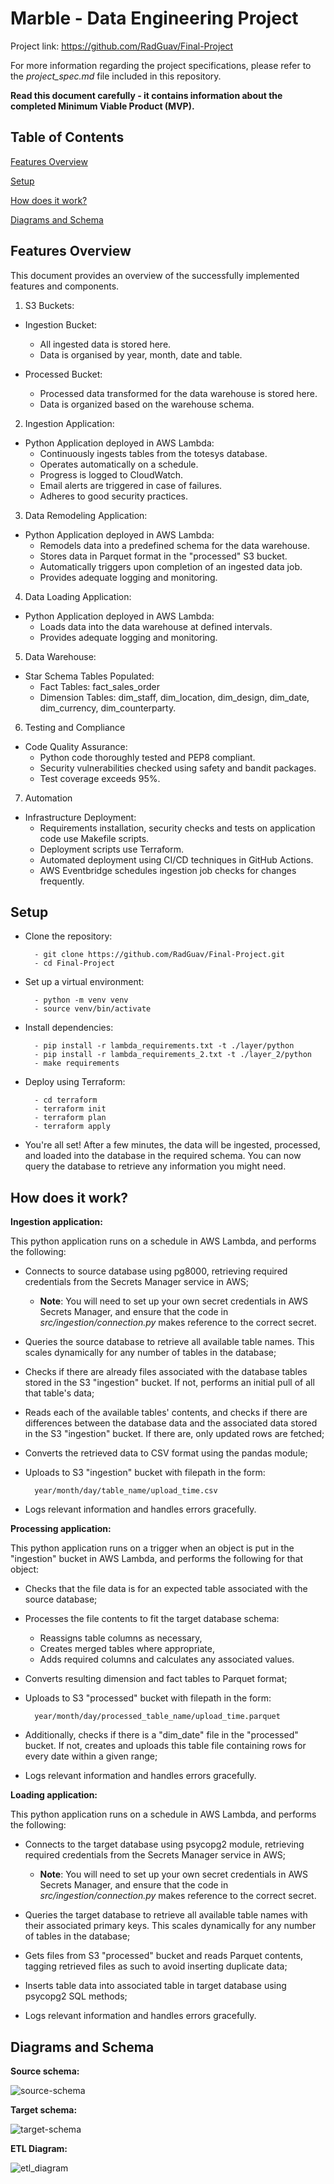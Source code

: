 # Marble - Data Engineering Project #
Project link: https://github.com/RadGuav/Final-Project

For more information regarding the project specifications, please refer to the _project_spec.md_ file included in this repository.

**Read this document carefully - it contains information about the completed Minimum Viable Product (MVP).**

## Table of Contents

[Features Overview](#features-overview)

[Setup](#setup)

[How does it work?](#how-does-it-work)

[Diagrams and Schema](#diagrams-and-schema)

## Features Overview <a name="features-overview"></a>

This document provides an overview of the successfully implemented features and components.

1. S3 Buckets:
- Ingestion Bucket:
    - All ingested data is stored here.
    - Data is organised by year, month, date and table.

- Processed Bucket:
    - Processed data transformed for the data warehouse is stored here.
    - Data is organized based on the warehouse schema.

2. Ingestion Application:
- Python Application deployed in AWS Lambda:
    - Continuously ingests tables from the totesys database.
    - Operates automatically on a schedule.
    - Progress is logged to CloudWatch.
    - Email alerts are triggered in case of failures.
    - Adheres to good security practices.

3. Data Remodeling Application:
- Python Application deployed in AWS Lambda:
    - Remodels data into a predefined schema for the data warehouse.
    - Stores data in Parquet format in the "processed" S3 bucket.
    - Automatically triggers upon completion of an ingested data job.
    - Provides adequate logging and monitoring.

4. Data Loading Application:
- Python Application deployed in AWS Lambda:
    - Loads data into the data warehouse at defined intervals.
    - Provides adequate logging and monitoring.

5. Data Warehouse:
- Star Schema Tables Populated:
    - Fact Tables: fact_sales_order
    - Dimension Tables: dim_staff, dim_location, dim_design, dim_date, dim_currency, dim_counterparty.

6. Testing and Compliance
- Code Quality Assurance:
    - Python code thoroughly tested and PEP8 compliant.
    - Security vulnerabilities checked using safety and bandit packages.
    - Test coverage exceeds 95%.

7. Automation
- Infrastructure Deployment:
    - Requirements installation, security checks and tests on application code use Makefile scripts.
    - Deployment scripts use Terraform.
    - Automated deployment using CI/CD techniques in GitHub Actions.
    - AWS Eventbridge schedules ingestion job checks for changes frequently.


## Setup <a name="setup"></a>

- Clone the repository:

        - git clone https://github.com/RadGuav/Final-Project.git
        - cd Final-Project

- Set up a virtual environment:

        - python -m venv venv
        - source venv/bin/activate

- Install dependencies:

        - pip install -r lambda_requirements.txt -t ./layer/python
        - pip install -r lambda_requirements_2.txt -t ./layer_2/python
        - make requirements

- Deploy using Terraform:

        - cd terraform
        - terraform init
        - terraform plan
        - terraform apply

- You're all set! After a few minutes, the data will be ingested, processed, and loaded into the database in the required schema. You can now query the database to retrieve any information you might need.

## How does it work? <a name="how-does-it-work"></a>

__Ingestion application:__

This python application runs on a schedule in AWS Lambda, and performs the following:

- Connects to source database using pg8000, retrieving required credentials from the Secrets Manager service in AWS;

    - __Note__: You will need to set up your own secret credentials in AWS Secrets Manager, and ensure that the code in _src/ingestion/connection.py_ makes reference to the correct secret.

- Queries the source database to retrieve all available table names. This scales dynamically for any number of tables in the database;

- Checks if there are already files associated with the database tables stored in the S3 "ingestion" bucket. If not, performs an initial pull of all that table's data;

- Reads each of the available tables' contents, and checks if there are differences between the database data and the associated data stored in the S3 "ingestion" bucket. If there are, only updated rows are fetched;

- Converts the retrieved data to CSV format using the pandas module;

- Uploads to S3 "ingestion" bucket with filepath in the form:

        year/month/day/table_name/upload_time.csv

- Logs relevant information and handles errors gracefully.

__Processing application:__

This python application runs on a trigger when an object is put in the "ingestion" bucket in AWS Lambda, and performs the following for that object:

- Checks that the file data is for an expected table associated with the source database;

- Processes the file contents to fit the target database schema:
    - Reassigns table columns as necessary,
    - Creates merged tables where appropriate,
    - Adds required columns and calculates any associated values.

- Converts resulting dimension and fact tables to Parquet format;

- Uploads to S3 "processed" bucket with filepath in the form:

        year/month/day/processed_table_name/upload_time.parquet

- Additionally, checks if there is a "dim_date" file in the "processed" bucket. If not, creates and uploads this table file containing rows for every date within a given range;

- Logs relevant information and handles errors gracefully.

__Loading application:__

This python application runs on a schedule in AWS Lambda, and performs the following:

- Connects to the target database using psycopg2 module, retrieving required credentials from the Secrets Manager service in AWS;

    - __Note__: You will need to set up your own secret credentials in AWS Secrets Manager, and ensure that the code in _src/ingestion/connection.py_ makes reference to the correct secret.

- Queries the target database to retrieve all available table names with their associated primary keys. This scales dynamically for any number of tables in the database;

- Gets files from S3 "processed" bucket and reads Parquet contents, tagging retrieved files as such to avoid inserting duplicate data;

- Inserts table data into associated table in target database using psycopg2 SQL methods;

- Logs relevant information and handles errors gracefully.

## Diagrams and Schema <a name="diagrams-and-schema"></a>

__Source schema:__

![source-schema](./diagrams/source_schema.png)

__Target schema:__

![target-schema](./diagrams/target_schema.png)

__ETL Diagram:__

![etl_diagram](./diagrams/etl_diagram.png)